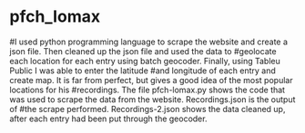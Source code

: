 # pfch_lomax
#I used python programming language to scrape the website and create a json file. Then cleaned up the json file and used the data to 
#geolocate each location for each entry using batch geocoder. Finally, using Tableu Public I was able to enter the latitude 
#and longitude of each entry and create map. It is far from perfect, but gives a good idea of the most popular locations for his 
#recordings. The file pfch-lomax.py shows the code that was used to scrape the data from the website. Recordings.json is the output of
#the scrape performed. Recordings-2.json shows the data cleaned up, after each entry had been put through the geocoder.
